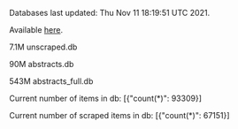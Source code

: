 Databases last updated: Thu Nov 11 18:19:51 UTC 2021. 

Available [here](https://github.com/cbeauhilton/ash-db/releases).

7.1M	unscraped.db

90M	abstracts.db

543M	abstracts_full.db

Current number of items in db:
[{"count(*)": 93309}]

Current number of scraped items in db:
[{"count(*)": 67151}]
